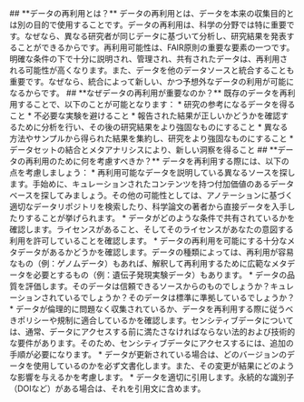 <p>## **データの再利用とは？** データの再利用とは、データを本来の収集目的とは別の目的で使用することです。データの再利用は、科学の分野では特に重要です。なぜなら、異なる研究者が同じデータに基づいて分析し、研究結果を発表することができるからです。再利用可能性は、FAIR原則の重要な要素の一つです。 明確な条件の下で十分に説明され、管理され、共有されたデータは、再利用される可能性が高くなります。また、データを他のデータソースと統合することも重要です。なぜなら、統合によって新しい、かつ予想外なデータの利用が可能になるからです。 ## **なぜデータの再利用が重要なのか？** 既存のデータを再利用することで、以下のことが可能となります： * 研究の参考になるデータを得ること * 不必要な実験を避けること * 報告された結果が正しいかどうかを確認するために分析を行い、その後の研究結果をより強固なものにすること * 異なる方法やサンプルから得られた結果を集約し、研究をより強固なものにすること * データセットの結合とメタアナリシスにより、新しい洞察を得ること ## **データの再利用のために何を考慮すべきか？** データを再利用する際には、以下の点を考慮しましょう： * 再利用可能なデータを説明している異なるソースを探します。手始めに、キュレーションされたコンテンツを持つ付加価値のあるデータベースを探してみましょう。その他の可能性としては、アノテーションに基づく適切なデータリポジトリを検索したり、科学論文の著者から直接データを入手したりすることが挙げられます。 * データがどのような条件で共有されているかを確認します。ライセンスがあること、そしてそのライセンスがあなたの意図する利用を許可していることを確認します。 * データの再利用を可能にする十分なメタデータがあるかどうかを確認します。データの種類によっては、再利用が容易なもの（例：ゲノムデータ）もあれば、解釈して再利用するために広範なメタデータを必要とするもの（例：遺伝子発現実験データ）もあります。 * データの品質を評価します。そのデータは信頼できるソースからのものでしょうか？キュレーションされているでしょうか？そのデータは標準に準拠しているでしょうか？ * データが倫理的に問題なく収集されているか、データを再利用する際に従うべきポリシーや規制に適合しているかを確認します。センシティブデータについては、通常、データにアクセスする前に満たさなければならない法的および技術的な要件があります。そのため、センシティブデータにアクセスするには、追加の手順が必要になります。 * データが更新されている場合は、どのバージョンのデータを使用しているのかを必ず文書化します。また、その変更が結果にどのような影響を与えるかを考慮します。 * データを適切に引用します。永続的な識別子（DOIなど）がある場合は、それを引用文に含めます。</p>
<div id="awebChromeHelper"></div>